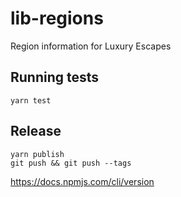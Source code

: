 # lib-regions

Region information for Luxury Escapes

## Running tests

```
yarn test
```

## Release

```
yarn publish
git push && git push --tags
```

https://docs.npmjs.com/cli/version

